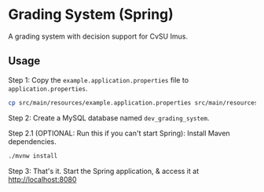 # Grading System (Spring)

A grading system with decision support for CvSU Imus.

## Usage

Step 1: Copy the `example.application.properties` file to `application.properties`.

```sh
cp src/main/resources/example.application.properties src/main/resources/application.properties
```

Step 2: Create a MySQL database named `dev_grading_system`.

Step 2.1 (OPTIONAL: Run this if you can't start Spring): Install Maven dependencies.

```sh
./mvnw install
```

Step 3: That's it. Start the Spring application, & access it at <http://localhost:8080>
